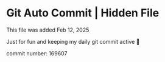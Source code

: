 # Git Auto Commit | Hidden File

This file was added Feb 12, 2025

Just for fun and keeping my daily git commit active 🤪

commit number: 169607
